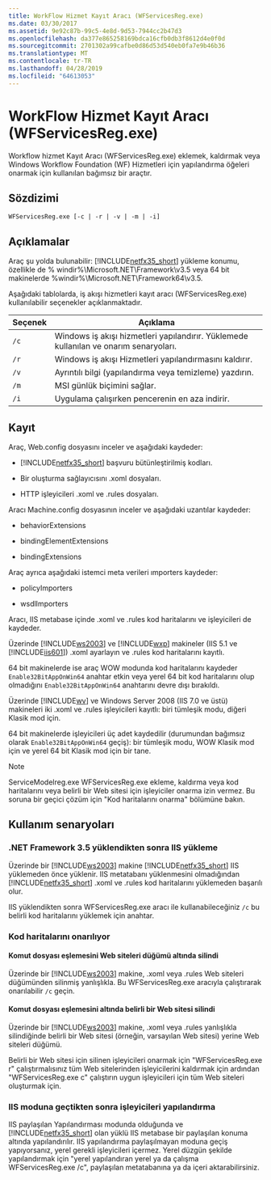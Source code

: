 ```yaml
---
title: WorkFlow Hizmet Kayıt Aracı (WFServicesReg.exe)
ms.date: 03/30/2017
ms.assetid: 9e92c87b-99c5-4e8d-9d53-7944cc2b47d3
ms.openlocfilehash: da377e865258169bdca16cfb0db3f8612d4e0f0d
ms.sourcegitcommit: 2701302a99cafbe0d86d53d540eb0fa7e9b46b36
ms.translationtype: MT
ms.contentlocale: tr-TR
ms.lasthandoff: 04/28/2019
ms.locfileid: "64613053"
---
```

# <a name="workflow-service-registration-tool-wfservicesregexe"></a>WorkFlow Hizmet Kayıt Aracı (WFServicesReg.exe)
Workflow hizmet Kayıt Aracı (WFServicesReg.exe) eklemek, kaldırmak veya Windows Workflow Foundation (WF) Hizmetleri için yapılandırma öğeleri onarmak için kullanılan bağımsız bir araçtır.  
  
## <a name="syntax"></a>Sözdizimi  
  
```  
WFServicesReg.exe [-c | -r | -v | -m | -i]  
```  
  
## <a name="remarks"></a>Açıklamalar  
 Araç şu yolda bulunabilir: [!INCLUDE[netfx35_short](../../../includes/netfx35-short-md.md)] yükleme konumu, özellikle de % windir%\Microsoft.NET\Framework\v3.5 veya 64 bit makinelerde %windir%\Microsoft.NET\Framework64\v3.5.  
  
 Aşağıdaki tablolarda, iş akışı hizmetleri kayıt aracı (WFServicesReg.exe) kullanılabilir seçenekler açıklanmaktadır.  
  
|Seçenek|Açıklama|  
|------------|-----------------|  
|`/c`|Windows iş akışı hizmetleri yapılandırır. Yüklemede kullanılan ve onarım senaryoları.|  
|`/r`|Windows iş akışı Hizmetleri yapılandırmasını kaldırır.|  
|`/v`|Ayrıntılı bilgi (yapılandırma veya temizleme) yazdırın.|  
|`/m`|MSI günlük biçimini sağlar.|  
|`/i`|Uygulama çalışırken pencerenin en aza indirir.|  
  
## <a name="registration"></a>Kayıt  
 Araç, Web.config dosyasını inceler ve aşağıdaki kaydeder:  
  
- [!INCLUDE[netfx35_short](../../../includes/netfx35-short-md.md)] başvuru bütünleştirilmiş kodları.  
  
- Bir oluşturma sağlayıcısını .xoml dosyaları.  
  
- HTTP işleyicileri .xoml ve .rules dosyaları.  
  
 Aracı Machine.config dosyasının inceler ve aşağıdaki uzantılar kaydeder:  
  
- behaviorExtensions  
  
- bindingElementExtensions  
  
- bindingExtensions  
  
 Araç ayrıca aşağıdaki istemci meta verileri ımporters kaydeder:  
  
- policyImporters  
  
- wsdlImporters  
  
 Aracı, IIS metabase içinde .xoml ve .rules kod haritalarını ve işleyicileri de kaydeder.  
  
 Üzerinde [!INCLUDE[ws2003](../../../includes/ws2003-md.md)] ve [!INCLUDE[wxp](../../../includes/wxp-md.md)] makineler (IIS 5.1 ve [!INCLUDE[iis601](../../../includes/iis601-md.md)]) .xoml ayarlayın ve .rules kod haritalarını kayıtlı.  
  
 64 bit makinelerde ise araç WOW modunda kod haritalarını kaydeder `Enable32BitAppOnWin64` anahtar etkin veya yerel 64 bit kod haritalarını olup olmadığını `Enable32BitAppOnWin64` anahtarını devre dışı bırakıldı.  
  
 Üzerinde [!INCLUDE[wv](../../../includes/wv-md.md)] ve Windows Server 2008 (IIS 7.0 ve üstü) makineleri iki .xoml ve .rules işleyicileri kayıtlı: biri tümleşik modu, diğeri Klasik mod için.  
  
 64 bit makinelerde işleyicileri üç adet kaydedilir (durumundan bağımsız olarak `Enable32BitAppOnWin64` geçiş): bir tümleşik modu, WOW Klasik mod için ve yerel 64 bit Klasik mod için bir tane.  
  
> [!NOTE]
>  ServiceModelreg.exe WFServicesReg.exe ekleme, kaldırma veya kod haritalarını veya belirli bir Web sitesi için işleyiciler onarma izin vermez. Bu soruna bir geçici çözüm için "Kod haritalarını onarma" bölümüne bakın.  
  
## <a name="usage-scenarios"></a>Kullanım senaryoları  
  
### <a name="installing-iis-after-net-framework-35-is-installed"></a>.NET Framework 3.5 yüklendikten sonra IIS yükleme  
 Üzerinde bir [!INCLUDE[ws2003](../../../includes/ws2003-md.md)] makine [!INCLUDE[netfx35_short](../../../includes/netfx35-short-md.md)] IIS yüklemeden önce yüklenir. IIS metatabanı yüklenmesini olmadığından [!INCLUDE[netfx35_short](../../../includes/netfx35-short-md.md)] .xoml ve .rules kod haritalarını yüklemeden başarılı olur.  
  
 IIS yüklendikten sonra WFServicesReg.exe aracı ile kullanabileceğiniz `/c` bu belirli kod haritalarını yüklemek için anahtar.  
  
### <a name="repairing-the-scriptmaps"></a>Kod haritalarını onarılıyor  
  
#### <a name="scriptmap-deleted-under-web-sites-node"></a>Komut dosyası eşlemesini Web siteleri düğümü altında silindi  
 Üzerinde bir [!INCLUDE[ws2003](../../../includes/ws2003-md.md)] makine, .xoml veya .rules Web siteleri düğümünden silinmiş yanlışlıkla. Bu WFServicesReg.exe aracıyla çalıştırarak onarılabilir `/c` geçin.  
  
#### <a name="scriptmap-deleted-under-a-particular-web-site"></a>Komut dosyası eşlemesini altında belirli bir Web sitesi silindi  
 Üzerinde bir [!INCLUDE[ws2003](../../../includes/ws2003-md.md)] makine, .xoml veya .rules yanlışlıkla silindiğinde belirli bir Web sitesi (örneğin, varsayılan Web sitesi) yerine Web siteleri düğümü.  
  
 Belirli bir Web sitesi için silinen işleyicileri onarmak için "WFServicesReg.exe r" çalıştırmalısınız tüm Web sitelerinden işleyicilerini kaldırmak için ardından "WFServicesReg.exe c" çalıştırın uygun işleyicileri için tüm Web siteleri oluşturmak için.  
  
### <a name="configuring-handlers-after-switching-iis-mode"></a>IIS moduna geçtikten sonra işleyicileri yapılandırma  
 IIS paylaşılan Yapılandırması modunda olduğunda ve [!INCLUDE[netfx35_short](../../../includes/netfx35-short-md.md)] olan yüklü IIS metabase bir paylaşılan konuma altında yapılandırılır. IIS yapılandırma paylaşılmayan moduna geçiş yapıyorsanız, yerel gerekli işleyicileri içermez. Yerel düzgün şekilde yapılandırmak için "yerel yapılandıran yerel ya da çalışma WFServicesReg.exe /c", paylaşılan metatabanına ya da içeri aktarabilirsiniz.
